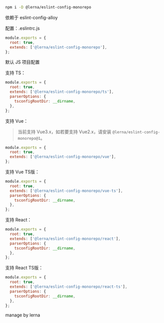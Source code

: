 ```bash
npm i -D @lerna/eslint-config-monorepo
```

依赖于 eslint-config-alloy

配置：.eslintrc.js
```js
module.exports = {
  root: true,
  extends: ['@lerna/eslint-config-monorepo'],
};
```
默认 JS 项目配置

支持 TS：
```js
module.exports = {
  root: true,
  extends: ['@lerna/eslint-config-monorepo/ts'],
  parserOptions: {
    tsconfigRootDir: __dirname,
  },
};
```

支持 Vue：
> 当前支持 Vue3.x，如若要支持 Vue2.x，请安装 `@lerna/eslint-config-monorepo@1`。
```js
module.exports = {
  root: true,
  extends: ['@lerna/eslint-config-monorepo/vue'],
};
```

支持 Vue TS版：
```js
module.exports = {
  root: true,
  extends: ['@lerna/eslint-config-monorepo/vue-ts'],
  parserOptions: {
    tsconfigRootDir: __dirname,
  },
};
```

支持 React：
```js
module.exports = {
  root: true,
  extends: ['@lerna/eslint-config-monorepo/react'],
  parserOptions: {
    tsconfigRootDir: __dirname,
  },
};
```

支持 React TS版：
```js
module.exports = {
  root: true,
  extends: ['@lerna/eslint-config-monorepo/react-ts'],
  parserOptions: {
    tsconfigRootDir: __dirname,
  },
};
```

manage by lerna
